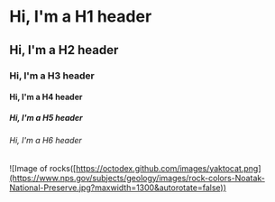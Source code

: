 # Hi, I'm a H1 header

## Hi, I'm a H2 header

### Hi, I'm a H3 header

#### Hi, I'm a H4 header

##### Hi, I'm a H5 header

###### Hi, I'm a H6 header

![Image of rocks([https://octodex.github.com/images/yaktocat.png](https://www.nps.gov/subjects/geology/images/rock-colors-Noatak-National-Preserve.jpg?maxwidth=1300&autorotate=false))

